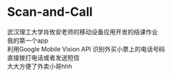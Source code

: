 # Scan-and-Call
武汉理工大学肖攸安老师的移动设备应用开发的结课作业<br>
我的第一个app<br>
利用Google Mobile Vision API 识别外买小票上的电话号码<br>
直接拨打电话或者发送短信<br>
大大方便了外卖小哥hhh<br>
<br>
<br>
<br>
